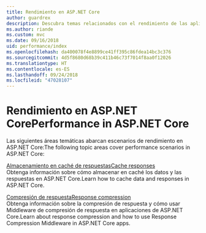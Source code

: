 ```yaml
---
title: Rendimiento en ASP.NET Core
author: guardrex
description: Descubra temas relacionados con el rendimiento de las aplicaciones de ASP.NET Core.
ms.author: riande
ms.custom: mvc
ms.date: 09/16/2018
uid: performance/index
ms.openlocfilehash: da400078f4e8899ce41ff395c86fdea14bc3c376
ms.sourcegitcommit: 4d5f8680d68b39c411b46c73f7014f8aa0f12026
ms.translationtype: HT
ms.contentlocale: es-ES
ms.lasthandoff: 09/24/2018
ms.locfileid: "47028107"
---
```

# <a name="performance-in-aspnet-core"></a><span data-ttu-id="33b24-103">Rendimiento en ASP.NET Core</span><span class="sxs-lookup"><span data-stu-id="33b24-103">Performance in ASP.NET Core</span></span>

<span data-ttu-id="33b24-104">Las siguientes áreas temáticas abarcan escenarios de rendimiento en ASP.NET Core:</span><span class="sxs-lookup"><span data-stu-id="33b24-104">The following topic areas cover performance scenarios in ASP.NET Core:</span></span>

[<span data-ttu-id="33b24-105">Almacenamiento en caché de respuestas</span><span class="sxs-lookup"><span data-stu-id="33b24-105">Cache responses</span></span>](xref:performance/caching/index)  
<span data-ttu-id="33b24-106">Obtenga información sobre cómo almacenar en caché los datos y las respuestas en ASP.NET Core.</span><span class="sxs-lookup"><span data-stu-id="33b24-106">Learn how to cache data and responses in ASP.NET Core.</span></span>

[<span data-ttu-id="33b24-107">Compresión de respuesta</span><span class="sxs-lookup"><span data-stu-id="33b24-107">Response compression</span></span>](xref:performance/response-compression)  
<span data-ttu-id="33b24-108">Obtenga información sobre la compresión de respuesta y cómo usar Middleware de compresión de respuesta en aplicaciones de ASP.NET Core.</span><span class="sxs-lookup"><span data-stu-id="33b24-108">Learn about response compression and how to use Response Compression Middleware in ASP.NET Core apps.</span></span>
